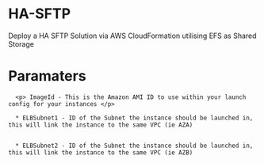 # HA-SFTP
Deploy a HA SFTP Solution via AWS CloudFormation utilising EFS as Shared Storage

# Paramaters

      <p> ImageId - This is the Amazon AMI ID to use within your launch config for your instances </p>

      * ELBSubnet1 - ID of the Subnet the instance should be launched in, this will link the instance to the same VPC (ie AZA)
 
 
      * ELBSubnet2 - ID of the Subnet the instance should be launched in, this will link the instance to the same VPC (ie AZB)
       